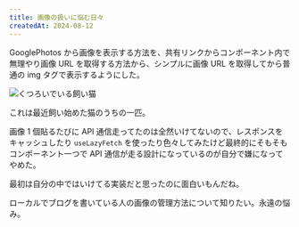 ```yaml
---
title: 画像の扱いに悩む日々
createdAt: 2024-08-12
---
```


GooglePhotos から画像を表示する方法を、共有リンクからコンポーネント内で無理やり画像 URL を取得する方法から、シンプルに画像 URL を取得してから普通の img タグで表示するようにした。

<!--more-->

![くつろいでいる飼い猫](https://lh3.googleusercontent.com/pw/AP1GczOqy4Y9WsqPA9Mt1TL1WKWYGNMBEWZifNhIj16nf05qF1dk6tZriVZEsqkf9Nd04yvixs5ANAfClXPEfExmbZYkMONOWNztaIZrREk-FZiwzQsB3AA=s640 "くつろいでいる飼い猫")

これは最近飼い始めた猫のうちの一匹。

画像 1 個貼るたびに API 通信走ってたのは全然いけてないので、レスポンスをキャッシュしたり `useLazyFetch` を使ったり色々してみたけど最終的にそもそもコンポーネント一つで API 通信が走る設計になっているのが自分で嫌になってやめた。

最初は自分の中ではいけてる実装だと思ったのに面白いもんだね。

ローカルでブログを書いている人の画像の管理方法について知りたい。永遠の悩み。
